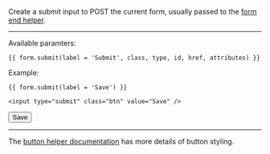 Create a submit input to POST the current form, usually passed to the [form end helper](./End).

----

Available paramters:

	{{ form.submit(label = 'Submit', class, type, id, href, attributes) }}

Example:

	{{ form.submit(label = 'Save') }}

	<input type="submit" class="btn" value="Save" />

<input type="submit" class="btn" value="Save" />

----

The [button helper documentation](../HTML_helper/Buttons) has more details of button styling.
